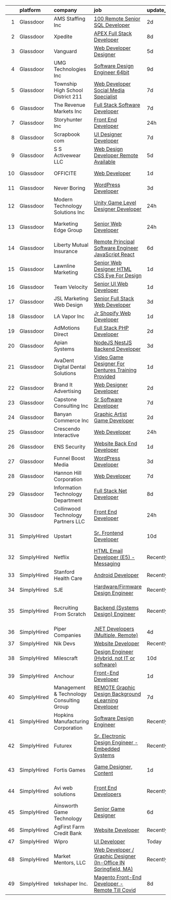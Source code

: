 

|    | platform    | company                                  | job                                                                                                                                                                                                                                                                                                                                                                                                                                                                                                                                                                                                                                                                                                                                                                                                                                                                                                                                                                                                                                                                                                                                                                                                                                                                                                                                                                                                                                                                      | update_time   | location                        |
|---:|:------------|:-----------------------------------------|:-------------------------------------------------------------------------------------------------------------------------------------------------------------------------------------------------------------------------------------------------------------------------------------------------------------------------------------------------------------------------------------------------------------------------------------------------------------------------------------------------------------------------------------------------------------------------------------------------------------------------------------------------------------------------------------------------------------------------------------------------------------------------------------------------------------------------------------------------------------------------------------------------------------------------------------------------------------------------------------------------------------------------------------------------------------------------------------------------------------------------------------------------------------------------------------------------------------------------------------------------------------------------------------------------------------------------------------------------------------------------------------------------------------------------------------------------------------------------|:--------------|:--------------------------------|
|  1 | Glassdoor   | AMS Staffing  Inc                        | [100  Remote   Senior SQL Developer](https://www.glassdoor.com/partner/jobListing.htm?pos=125&ao=1110586&s=58&guid=000001834525d266bb0ee9214d09aff7&src=GD_JOB_AD&t=SR&vt=w&cs=1_2d2cd180&cb=1663312450556&jobListingId=1008137082589&cpc=21001CD36CB5FE0E&jrtk=3-0-1gd2ibkksjflu801-1gd2ibklgk6db800-589e6d2172428d55--6NYlbfkN0CibbzESV24dYdgmS2yQ28TMZ4-wJlf8IQSXu0ladVZRyvJzr42EFWBtvAm0etpptZlD8EkFDFYtLANNWdYou6H3zfCwu4_WRoe3P5EgX9MKgmGe1-XVZv4oZMDHtj6fUVctpuiXYCr5FeW3TsZOcVSMyiw_B4eiv8sZ3vAmBeZE_fcRie9m3-JHInJ4NakcVMsuzQaQ9sPRu-dGgAE7TupZFWGbVnX9VpzHsnsjyLFdGa8w-4DJKOuBnu04qmEivD_DfnKALL0cqOgJn4AlX0SSRIHu9wHmPKgyT3ZUmIuM9jx_ZMz44gPVUZ5xe8LO6C_TJk5N_uxzDD751M0EkMza3YwX8NaDK0hokaDqi_BNqL3OzerbgSJkvy0PwOE4PmiupGbMBAf3lwvJ2rGapFBazdcsfSaE5s32PVVlafrYMxnlmmndXtpvYa5omHvvMyKMulhusz-LhTygqUS_HMf0efLuqyZGO5eMc0BBYHQ7cVGMNcXvw6Awyj1hXB6Qoyip87t1oTFrJn1yBdXEBo-)                                                                                                                                                                                                                                                                                                                                                                                                                                                                                                                                                                                 | 2d            | New York, NY                    |
|  2 | Glassdoor   | Xpedite                                  | [APEX Full Stack Developer](https://www.glassdoor.com/partner/jobListing.htm?pos=104&ao=1110586&s=58&guid=000001834525d266bb0ee9214d09aff7&src=GD_JOB_AD&t=SR&vt=w&ea=1&cs=1_05b3cac3&cb=1663312450553&jobListingId=1008123515711&cpc=63C68CF611DF075E&jrtk=3-0-1gd2ibkksjflu801-1gd2ibklgk6db800-77f05e146b5e5127--6NYlbfkN0Bo_CM2a8GgFIiw_-9fb5ug3xmG_MFCzpxBl7ntROtVZbMxiiAjE6OeWDUKTeczL66bL-4rIrvD08BHHGZ8TSUYPr07XNHCYpbMREsAcVUzcaBCRP5ZEy4ftjIGBLRpKtI-squMly7s6jnJSNqKBSTKzenhn9SZdAv7QrDrU6FquzvEVa3VnvD0gnJA184V84C083Ps0i1i1U1wbrYg_3Hi5ouXi2ty9iBQcP1qnSmvTW93HmRUrqZdT-3QIrlyeZEiqf6h4kWZnW0UvzzRcmiBwXO8HGg84zLn0fGmw2QK-jun_RaVIMlXAwFKfQPF3N3ZcJuhnUlYv-gaczWoO2-bgnkBwM2RSPBoXrMkau3TJTo7kngdKTQjMuFkIStMerUAVPC0ST_o59Cn0G4KjoB6D9e9neny79602vJelg5o9NkhSqZUUgd3lVvuhX_cGMDekCBoxetgpP7ZS2oWW8CqNcQvvksnpEY_73NasF3VkNY31J6lZEuctUv54o_g4y7YzXeoVvKITg%3D%3D)                                                                                                                                                                                                                                                                                                                                                                                                                                                                                                                                                                                         | 8d            | Remote                          |
|  3 | Glassdoor   | Vanguard                                 | [Web Developer Designer](https://www.glassdoor.com/partner/jobListing.htm?pos=112&ao=1110586&s=58&guid=000001834525d266bb0ee9214d09aff7&src=GD_JOB_AD&t=SR&vt=w&cs=1_151d2a6b&cb=1663312450554&jobListingId=1008130738329&cpc=03F67E1B243A1AE3&jrtk=3-0-1gd2ibkksjflu801-1gd2ibklgk6db800-8f7885d589a4cda5--6NYlbfkN0BWQs_M7ZA8XLbIFWVw-PYcVVEPryqVLyWhKaEKPskHy2YkbHyHJDwB5vIJ0eSmX6bVJVfbGcsdJGyr5o5S5OnXYXJWXZNmtBOxYNrDGEVO1O9EpaQDa3kCWxUxd1e8enNO3rCqJXVcGHaTnsCGx5vc-lflJ8tUwqdkctmWWsMYtd56T3SzBRFmOZ-TPLu40-tahuZnMfvzXRCgpUFyPeAyGDVe9ZywOloqD3wI250WOmSTPWcCk5qAY6fdpVOuIaZMVyFbTlWLrCONF3jaP5Q9oGNMOH73-A3kpeuKRy2pOK95FpP1Bd1wVspwdcxvl5VxhyW2B8xKgqM7UVpR4LBo6mjBsRRhp5_HcAos_2E9gnGS9bEgkgdItiMIb04SbdMyQvrQaO1tS9dxjcyfj5tDI-Y3StryrLYkA04Jg61bOP04Dvex9bA2L9yIXErkmCZFPXHQEwiOltzG5AiGDdlJDpJaMfLfNnqVhrvl9HpgBASshS0EEmRV5rtrEdMWFNZpyfOah95CdLUjAYyj_MMrNDIk70sZfX3DYV9zQUD_rmWkpUerbdIbjTmv7DGpozPnkyAKcrKsuxKfucfSQzslhFN4IUTrgxIP3XI2DoC1ocGphYfeqwPqPdivJg6QoQSN_MspuRlfhMpFWcufN9fT4VAK8W1V5HwlY7x0QT6A5Axt0vX3jOcyDuZimdpPojfJhaNParxX-LC1To06YH6zZM006TsUKbXbTm4cMeBLRlNa3CHmAvxK9L9Qpi4KDv78qvs7IikIpt7HxZJnR_9DeXmkMDRB5IpmwlaHP3CJFBhWuhPij80RbJm54eNySuti_InqKV12ISHUNKcs1ccp4rsi2TAoxWDJwAHMNp8akTqSvLu9A6qPDHRBkOj22O9SUrq69QnfxAmBiglK6LNY2lePgqYHGTKu9yW7ntP5vrCEGFyMi4x3gLMEj_JyNAFVR2YgUr8_I_TNla71NkwFTJC6Sp2GShvn7l30fBw_cEMoK6mwSBWE7UdPq3ToxVOVSIgxH0FxTxW2-PWiouj723GKULq4tcKL21s_U3_VI4j_yMBgGqs8q0IiGz3neLrGjTil2Vl-uQ%3D%3D) | 5d            | Malvern, PA                     |
|  4 | Glassdoor   | UMG Technologies  Inc                    | [Software Design Engineer 64bit](https://www.glassdoor.com/partner/jobListing.htm?pos=102&ao=1110586&s=58&guid=000001834525d266bb0ee9214d09aff7&src=GD_JOB_AD&t=SR&vt=w&ea=1&cs=1_a5c12ac9&cb=1663312450553&jobListingId=1008120966652&cpc=297CB4EAB7D64A33&jrtk=3-0-1gd2ibkksjflu801-1gd2ibklgk6db800-a8ed8dc342bcd852--6NYlbfkN0BKgzQyzTF1Q9mOsR1amaS-juVGLjHt5Cdom-gEF9y-xf5pWHmxrPs5fxS73xL1UjhtPkMVaCSboJaUS4Xs7oGzI_MkOW-cLWVRJXHFqvIud654UWMZRaFcBQk7RO9twmF5UZIxEhSLpLLHAiDzXNqUljmb9JpXGT67Pa-dQNHYJG5NawkGsBxF18PNbdDodI5itmm8-iNllaFUpV5ysYmBBiv6lSYnFfKWNcN3Cs25GV-4UzXDQDr0mpaA7cZFXGjSsj772g2S4FRJef_o6Dnt22084woURiUQLPp3FsvdSn5GUZulOmiGDgI4p4K5u-x90Z-MtzjrmzkjmjymRA2aVW-K9B8V_rk6aRFMeTzkXRiGtQh64gowzhbqa0cQOQRBGI3E13oTrBM563KeyGYYIX4PAeafJsLo8pPiPeXjfFqPghAHAtha6rFt-GxCp-Lnl_X8sWJ5Nv0YmWYu-GYBTtMKhiiW-lMn2N0c3ZHyds-h6ML8AhZgXNMR8Tr7IuMJADXGsIbQa0wSrz5TqaSp)                                                                                                                                                                                                                                                                                                                                                                                                                                                                                                                                                                                | 9d            | Danvers, MA                     |
|  5 | Glassdoor   | Township High School District 211        | [Web Developer  Social Media Specialist](https://www.glassdoor.com/partner/jobListing.htm?pos=124&ao=1110586&s=58&guid=000001834525d266bb0ee9214d09aff7&src=GD_JOB_AD&t=SR&vt=w&ea=1&cs=1_17ca712f&cb=1663312450556&jobListingId=1008126791574&cpc=CBEBA1A9D941894A&jrtk=3-0-1gd2ibkksjflu801-1gd2ibklgk6db800-31c2bc176e2bcbab--6NYlbfkN0BvRTtPYviBXXga901bZda-x9dVbr3mkLrPNoe7KgsTz68QsHh34GSM90vVwyTaEndtYI0pe953W1rkkBGAbyuAKY_ZszoiwJmg3JbfF4AW655q9sZlWK9uJIjd_GGvixM2nNpmP1A7p0parvgProH3THElPIkKORt04eYR36BtKMpoYfce3ruRGP0r3pd7bFTCK-0EXmVIHSRxw7hctlywEYvhiuOZkPD99VDiEo7ICdN5GriE6K4Kwne-K-FfooRd29FJv0jHHHV87AQZT1z2p9Nu5WL7ofvzgui3l6WVcxbW3e74E9q4fJj0uFf-fA0IAuyUN9TOK-QEeQUnUcdsbSx8qwCwibio0t3mKKncIXI_o283m0YDsA5AOJoj_d4YvJ-HUwJLrto-rj9To0AgNxUY7BwllyW6yYkshon30AaG8xy3FoScv0wlMdJKEcaZTVI9_IzrpJ1IIImuSJMJciE-_eEs0b_tiVVeN8KqhYmzF4sJHMr6oBBRTFLrQaHcrDTFg_I9jg%3D%3D)                                                                                                                                                                                                                                                                                                                                                                                                                                                                                                                                                                            | 7d            | Palatine, IL                    |
|  6 | Glassdoor   | The Revenue Markets  Inc                 | [Full Stack Software Developer](https://www.glassdoor.com/partner/jobListing.htm?pos=121&ao=1110586&s=58&guid=000001834525d266bb0ee9214d09aff7&src=GD_JOB_AD&t=SR&vt=w&ea=1&cs=1_1b2ceb73&cb=1663312450556&jobListingId=1008126003869&cpc=BA15C3E50D27FFE8&jrtk=3-0-1gd2ibkksjflu801-1gd2ibklgk6db800-10fa14a25c31037e--6NYlbfkN0CO3DEfAY9A68AIVwcxeRGvQUfeLcLgbZIyCfLEHxv2SUABPt3EZ5sYOr3cW5P8J2s8ZgEg_DmIeIHemo1LAFYxlJd4uwW9T5Yk-DDOXIB_elNTHeO_W_yVv0ErFeBBpq9iwOA91RawMgUinkbJnwyKyyrQiP7ZKi_dLKMjdHKpoaYz6xzGI9lR-7DxMrfeN-DPyTgVmdvNkaUinAh11PdPE5g_i-J8clPmAj_Lvw-ZzKvAULJhb4-3bVIHRjomQ4igCOmzxw3Kv_EWsvwiFxgRYnDfkOES79YXO9k4MY5zEX2kt5XIyX3OsFgRTbo6rFZ_Tju5cjnMOfQtj8esz_DZs85Jzzip67pfCHeFW2yBQLXKC91kzU7HPczQCukBIKKQslHVLQQ1A1rCQVUThWW88nAUqb9KUBQqw2VDzJiE9Au9UXjiog2gnTtc8lMbcgddBb4-HHdpwJbDqg8IF819O5vegmxFWKAEcVzYt2G5L6I2aLrcNA9K6nAYWqXrqO6HeUeVjwBqZQ%3D%3D)                                                                                                                                                                                                                                                                                                                                                                                                                                                                                                                                                                                     | 7d            | Accord, NY                      |
|  7 | Glassdoor   | Storyhunter  Inc                         | [Front End Developer](https://www.glassdoor.com/partner/jobListing.htm?pos=123&ao=1110586&s=58&guid=000001834525d266bb0ee9214d09aff7&src=GD_JOB_AD&t=SR&vt=w&ea=1&cs=1_8f27588d&cb=1663312450556&jobListingId=1008142253326&cpc=42BEC95245890617&jrtk=3-0-1gd2ibkksjflu801-1gd2ibklgk6db800-6b403ce7163a4a9f--6NYlbfkN0AgcujJ3qETlspHRKc8IIVMzbeN8Bz4-iApzrv1hrIVKKSn2xKtzzS6W9_8OiycdU4qiLMwjxOweyuAQzWzHdBZP4y2myfHdXU-sYGHm64E3boYYye272WZMHTwM3_m4BSDmoJTr47EH0btQdDMTVwB4CjNBJmP8QL0kb7gXhkeebwnthg9yVy6WWscR0yghBnjaieUFzY7yFzLVUAM94Lz6DSstjVRd4o2wPyZBeAwkfBSP69GuLKFJTIQu7cyyfxKdVn7y5yP-TD470vZleOV7WVq-1Na-AhuMkj51vuuetD706iVzQSMyVN6QJsixyP4-lcAS08lGaSRwK03IdLUKQ9BeJQqmZGnTthb1nnE5TkvXTbrllbuSzbP1dbaP5KvWuGSus_KjY3gbh4NagczcdMJclzvOrUWcWkngvwCwa3kiKqPoqajVY0xZhCDGjRmtxWHMLtNdw5jGCu74M5QwIJRhyOXWqFXgBHXol6t5Wz6NyorYRCRrovWcd5CJ_Q%3D)                                                                                                                                                                                                                                                                                                                                                                                                                                                                                                                                                                                                             | 24h           | Austin, TX                      |
|  8 | Glassdoor   | Scrapbook com                            | [UI Designer Developer](https://www.glassdoor.com/partner/jobListing.htm?pos=105&ao=1110586&s=58&guid=000001834525d266bb0ee9214d09aff7&src=GD_JOB_AD&t=SR&vt=w&ea=1&cs=1_f460a8b8&cb=1663312450553&jobListingId=1008127117355&cpc=8B69257BFB62E45C&jrtk=3-0-1gd2ibkksjflu801-1gd2ibklgk6db800-c37b86e09c42734d--6NYlbfkN0C1yppl-0ekVUoPe3ZKhKQjCocelex8BczS8oiB1y4H6DeepbMPS1CfVuhEiwkxvND-AJpum8prl33x0-Ufp36UFK9TMs8BSyOON6j7qxpSyOEcFAp-ZjUxDr0DBTzdDtEb4t-Z3NZOPqvaCV_HD8w8vrj6u6sytNpt0rLlo2jjKHUF5CVexhoC-qlce9sxYZeXHJt0MCQUcPK8-_zjbR_z--S37hFb2VPQYtXu4ts-aKn0ptjBLGUZwDp7IMcVR9GPqGs4-8LMYSZ2GKs6CNxhwGNO9UfuSJUP_N8OH6766ICQvAxYbLhMJyOy7k8SNHdenlJgOcy1PtnA2UbqvRpc7URPQjPJuQ7P7JjcT8zmg6F9keqDVRp_AdcedFgzXKyNQvCS08b075EAE9O-q9a_XnT-HD-xyHEhsT-GTDP5JYoZ9DpUGgm5vR0ipoHTt3ixc01ZN9OuwrAjeH61E3tfQasOLaHOXiqwLfkX4GnCOFP8gRvsJGVI0-k6Cyttr6iouLWrdbkx5Q%3D%3D)                                                                                                                                                                                                                                                                                                                                                                                                                                                                                                                                                                                             | 7d            | Gilbert, AZ                     |
|  9 | Glassdoor   | S S Activewear LLC                       | [Web Design Developer  Remote Available ](https://www.glassdoor.com/partner/jobListing.htm?pos=111&ao=1110586&s=58&guid=000001834525d266bb0ee9214d09aff7&src=GD_JOB_AD&t=SR&vt=w&ea=1&cs=1_d5bfcc44&cb=1663312450554&jobListingId=1008131212019&cpc=32EE424DE2B657EB&jrtk=3-0-1gd2ibkksjflu801-1gd2ibklgk6db800-e77e0e5672b8281f--6NYlbfkN0Ajr136nt6A_LHOZ7dazkZBMRVGXfFx1UH3hXSlGZi78qV2vh4IIPaG56QxCFgA56BicBY0oInP0QPYJd4kFVbc7huEHz1FXVqLxP8gElzXxfnWXkWC5Tk3amEWpKQOdd2DP_B235foqRfXk2sCy5zcr5ta9uztYyWr8zoLSfktUae741wAEOImCxf8e0o5q_ycQgCe-ixKA06BIbumOe5BLPPJtlkagwve9y4va0OfsQAKsxCenDo-e0egBF_YeVmTaHsb1PpDIV0jA-DdFYYvfhxxKqfdzTNXdItXuF2N58LiohfeXHcFsbQSYFd7b41tvgepEhKELZ8_J2L_Hm-r2xZvxUC-R5nU-LG5Axf-9ujJW4_5XSZkIX6XYX1iXoaNWCJeR8gi-ygRPyw1uAMLWBKZ-UUzpCzc4-9gMbJpsdIo99On6z46q47JhHj9vf2SGFlFcEbRaBiBDWaKFTtRqUE6rohPE1DZ3F8DpS4s68U8g7K8BDiVXS23eWwDwWvLVJLho3cAbvyOWWSemJV8rwTf4rWv9x7Cg7rRC6EdP9naJme_1CfZ7UNhYc1ZhyL3DuSzEoNPmk666Up333AbeS84UDCbWmTR7hZN5l5rvpFUyBlqyfhThqijLJu8P9e8fkMnP2X_mlxJACvznQm3jsiubs3yZJ9TbMe26M6Ie98ULFfm1Y1lkImjtym_vCIYh94aX1KzBTD0juOqEPbdFCp6bEdcZM-Ag73hogPzYkhtwWNJXy7XVYZ7_AhyU9I%3D)                                                                                                                                                                                                                                                                                                                         | 5d            | Bolingbrook, IL                 |
| 10 | Glassdoor   | OFFICITE                                 | [Web Developer](https://www.glassdoor.com/partner/jobListing.htm?pos=120&ao=1110586&s=58&guid=000001834525d266bb0ee9214d09aff7&src=GD_JOB_AD&t=SR&vt=w&ea=1&cs=1_c2924be9&cb=1663312450556&jobListingId=1008139240293&cpc=C891152315FA1AD8&jrtk=3-0-1gd2ibkksjflu801-1gd2ibklgk6db800-69d9f5f9eccea426--6NYlbfkN0DD--m-nhLdSpeh0G4LILwvW4_Vuru_X_sTlj8dcUrLs10ghpsrGXnGhiZsu_4VDYxCvNqngf8JQTWjKU46a5h3SMsKurX1eSBXtK_Rc6YBq-aV04KKppiiy8unfhvbmdbnoefBZtUnrqrPYB-F9eAZ2OHTr4brauhED9eIRq1UJYAbZ7l7y3XttLvxIixt-d_Q6Zom1FmFd_StxJZlCR8BjMT7bg0W0NMkV5MQEQbnTrC5whF4yfYbKUu_j1OsovEPKXNXJ61v0F3OADwi7HVieILS-YHszGr6ZEWkoCC_0HfNYm508R_YoyzwA5zDZNYdBd4wkuo_C_8vR-iqe6nmR8Hucniyx9zyXvNqv5EemUIjO9Gu9WP-1bMXHttxH3pDq0xtz3wvy2gUxf7dQFfzYGywHkAL4itiuyVoIncf6rIhd5ulFHAFpo--SH5wva8tWDZ8DHbunGJOcY9_m5SoFzYeJ9NDco21toikl8tffVBXwsF3MwWf8qN5-Nl3Q7I%3D)                                                                                                                                                                                                                                                                                                                                                                                                                                                                                                                                                                                                                   | 1d            | Downers Grove, IL               |
| 11 | Glassdoor   | Never Boring                             | [WordPress Developer](https://www.glassdoor.com/partner/jobListing.htm?pos=116&ao=1110586&s=58&guid=000001834525d266bb0ee9214d09aff7&src=GD_JOB_AD&t=SR&vt=w&ea=1&cs=1_57a2a9c3&cb=1663312450555&jobListingId=1008134069157&cpc=DF7064BA3070673B&jrtk=3-0-1gd2ibkksjflu801-1gd2ibklgk6db800-66c7c1ae36a5e827--6NYlbfkN0Bi-g4OEguhQEx4pjzkmulzkFDPdVMQm6g82nLRMcVRUEL01Dp3X9kPv-_8zmA8UQO28Ftx435W8ThyNSLTfGeWqNuLIkQ1OtzAHofF-3qLSdMJNa02XH1PsJ0nGCyJWeBq9JBz-GHPzcY8sqlrkxcuFblcDpQ1lUvBj4kMdetek5hfGDot2HLCG-UZbBSm-l1vwNCyuXrSi7Up8o9qai7aQyWZlRNUx2xMlpib1L8otbxFSZdFUqLni47yZxSzcrjjzlVJQSF0CWRhBuOw0FvAts8fwX3y9OUK3SSWhmyAX8aVMs2n1djvYjAwV3nylZowVNrxIEEj_aHrcOp5u4CHivQZC2xUkAq6kkVPkKZ8cM7bevO1byh-mUPQsmFBjIkoImORrSyM6LgXjJRsXeDs1vhQ-oVidied7RpRduM32739EgmJe-QWtVot4lWq7CWiyb_YaZ4EXTuas5wPhbc5As6-31TGsl56pW5GxdpbGAmfXV9vkW26PTiZdyKAoK8%3D)                                                                                                                                                                                                                                                                                                                                                                                                                                                                                                                                                                                                             | 3d            | Modesto, CA                     |
| 12 | Glassdoor   | Modern Technology Solutions  Inc         | [Unity Game Level Designer  Developer](https://www.glassdoor.com/partner/jobListing.htm?pos=106&ao=1110586&s=58&guid=000001834525d266bb0ee9214d09aff7&src=GD_JOB_AD&t=SR&vt=w&cs=1_b5979cb8&cb=1663312450553&jobListingId=1008141846123&cpc=DE56C24FF6DEC286&jrtk=3-0-1gd2ibkksjflu801-1gd2ibklgk6db800-1cb6a4fa3e35f39a--6NYlbfkN0C26OT7h5zXl7z1yVTYwN1d43osiYS9hmGqw_eY7i5KFzRWaSyxghJjTLzNEsEWeJga43djlPV8Bby5kbuK_WvKfEfR92SFuY7omSkYFvtlCBcojZX3iJfw9zjQqXQSuNdWr51vKL-7yk9JaEM1YIvVMlfFYYnwx1v31CKVx9VvnLaiOBOtRN8GnvguiaRWY7zeq88zNdbf2LG6YWkTqwDlOoVrKDqRZHF5zBKSeVOF28aCNp5pfE6H99h0moAKc78VKkwvrEwmftxGxmYPCKfCY5NIj9pvMCFY2FjoVCtQs2ikNuZH2Vl1XC_QJ5mL2ViDRF_cQxgfqVGsKWG45reXiFsk7ZKNv_veOT5i1I6srh1s_fxi1xdvjPaOhsgTSYl3DnPQFT7ivBqeOMdRq-JIZCjX90gwuPmS6RtsaUd9Qovp8UtXDK_c)                                                                                                                                                                                                                                                                                                                                                                                                                                                                                                                                                                                                                                                                               | 24h           | Alexandria, VA                  |
| 13 | Glassdoor   | Marketing Edge Group                     | [Senior Web Developer](https://www.glassdoor.com/partner/jobListing.htm?pos=109&ao=1110586&s=58&guid=000001834525d266bb0ee9214d09aff7&src=GD_JOB_AD&t=SR&vt=w&ea=1&cs=1_d32e2067&cb=1663312450554&jobListingId=1008142980456&cpc=BFE8C4BF51BDD557&jrtk=3-0-1gd2ibkksjflu801-1gd2ibklgk6db800-26f86bf64aba7470--6NYlbfkN0DLxniXb9xd09bch3T7EymxCrgj1jiT2kSu__xrmi42oF4aisnIAhd1V-Bn3Gyylpxawhi24tm8wmsJ3T-Mr6_GHjK9ONuIbguBN_LG0ZyAcXqr9SBTZtVCgnhhEipTRUrbzuTqwvd0uIzy3g8QGG0uljs-qcf1gtvVJe07XebN5fTF50n-nPzO-gjM0ezIMUy_Gcg_jqUa3MvIIu0mTwbb6cRiifLGxhJCFDEyJER5Yiex4lZbitNd8us79CXuLUcvd9W8XOQ0nPHfJhvlT2TbNNTNFJqPBD1DeuX48uIDgO5_phj0CFLjYJt4gkDhMaO28ydVQEzJaOYg9p_jCObRcbOHBRF55LmXcJpMTpj9APqP0jWYX7eay1WaG0wTom5jPkc4fLs7aBzndbBFolk6wFp7efuLzDnWmuzJssEfziLqm7a1zRzqD2tmCnpolqW88A0kzH5qTKKLjizwVLFhoSTDcP-6w73l6TAGlcZwQwHRZpI2UUx2cA90BUG__2ba1NbHUkoT9w%3D%3D)                                                                                                                                                                                                                                                                                                                                                                                                                                                                                                                                                                                              | 24h           | North Brunswick, NJ             |
| 14 | Glassdoor   | Liberty Mutual Insurance                 | [Remote Principal Software Engineer  JavaScript React](https://www.glassdoor.com/partner/jobListing.htm?pos=127&ao=1110586&s=58&guid=000001834525d266bb0ee9214d09aff7&src=GD_JOB_AD&t=SR&vt=w&cs=1_3a8e83db&cb=1663312450556&jobListingId=1008129949434&cpc=853DEF62E69EE75B&jrtk=3-0-1gd2ibkksjflu801-1gd2ibklgk6db800-039b1290ad11a24c--6NYlbfkN0D19kSVUiNzG2UWy1lRGehFMusHrHGUl8ru40ax50wmt7DArby_x8vsKPea1Au2d2T1zZFDcLe-8T4dn4r0T2UYr-mWtxO5YsMOmVmH1Oo-KjKr3yyyhISNBuH36IKBKea4LHf2DPT_Kb6VR1yLnI9RxqoDUj_dX4HBsgA__5l8j_whkc3EKmwaQtsTwXAgD788qpZQvVZOP02N1EWoRX0Uhuo4sAG91UG9--c1_D_wxs-0W6NSqbmPBZNd4QOMe3hjISVNbx2cE_wMDtL6KZxD8tMVVEQHTaVT6F0a9ChQOE5nt6UvjtKY7l2jzTOJeAov4aAxLcViYDgYwHyi22p7Uu9S2YLzqYXxtKwM3HOBEmf8qUrpxKpibGioZF1FNTCpjPs9fscRON7sQz_9mpeQCVFnmnauq2o2j9g_aRPosO3iVHkrmIfAxtCUCuX5Y2Poq3Pb7hR5gqbWXsJCTFqVjJ1nBHxW6H7cBR8D4nR447Niv1MgRu9HXKYndjEcPzoALDkpaVK6LRgylBXXTmxv4O-W95MhVf__Gj9BXhgw6KDt88BTMx2K8CBAgVRXDoepNTtI2DQS7o3gh7i-tXs_dSSC8spNZT2WcFgKd7k1Lc1KRrg4vCHDK7AMuKIsdyWyAlsw74ohlqM1EBXlrbneqt7TCil0oQDVURR0QP67Z4f0ytlwNWxg)                                                                                                                                                                                                                                                                                                                                                                                               | 6d            | Plano, TX                       |
| 15 | Glassdoor   | Lawnline Marketing                       | [Senior Web Designer   HTML  CSS    Eye For Design](https://www.glassdoor.com/partner/jobListing.htm?pos=115&ao=1110586&s=58&guid=000001834525d266bb0ee9214d09aff7&src=GD_JOB_AD&t=SR&vt=w&ea=1&cs=1_84be3f31&cb=1663312450555&jobListingId=1008139332643&cpc=7E331B339EFC28D0&jrtk=3-0-1gd2ibkksjflu801-1gd2ibklgk6db800-756d3fff91c15e87--6NYlbfkN0CSgGTbSPgM0xpgWRkp5SRTexU57Zk_6_bZ18eqb9d2QD8eCeh4DToPCFdsFw9Mq38PhjeHZEuVdUJ7KICRHuS5bSRhDzuIPdpl-zlGPJATjopMBUFYSRvn0Hyn71LYs0yL4I6csTiL2jHBbVJMVoFVp3N1-Lh_JaDap3csi9kRgup28Mt5EI0WdNIovdEv1XN0fQfK2IW_stV-rGWTsl2Ezvpf2SabVywU1x-esUorubcTNEkfMi1Wn_dpcjjFIau2yczcFNK2PRJWp9eIiYJ6KBrcHFhm5ka6ltUmnRRfEqitRAvMlIVZPtCx2HKpoRXmNx06hYEASmDQpYgtoVyb9VLcheJ00DCAd7uDZ8jt1NVVw12Gnt4kCCt1VtGAV37qk_yZE50GpWC5PYeuwED1FBYLAlvBrzYx8EqoPUgyJIhzafj7vtHv6gGw7Vf4DSRMnxcR0mV9OaipMn4AASci8VzTVisUQPtaD6H9b4s7kySk_CcssQKL6yPN8TrBS_BCDjtEpNpTVw%3D%3D)                                                                                                                                                                                                                                                                                                                                                                                                                                                                                                                                                                 | 1d            | Tampa, FL                       |
| 16 | Glassdoor   | Team Velocity                            | [Senior UI Web Developer](https://www.glassdoor.com/partner/jobListing.htm?pos=114&ao=1110586&s=58&guid=000001834525d266bb0ee9214d09aff7&src=GD_JOB_AD&t=SR&vt=w&ea=1&cs=1_f870c29a&cb=1663312450555&jobListingId=1008139737106&cpc=2F9DD8B511C89582&jrtk=3-0-1gd2ibkksjflu801-1gd2ibklgk6db800-a6a900c947c52d3c--6NYlbfkN0BmIoKocX2EPZz2-LnVx7uj6CrWseJC8UJJqrhDAcGvGbHIfW2NzX-jIZ0y8ufI-FbHVDakPxMfsXPNcnSp0AHIajoCZHbxt_CsH4mo9OCbfbe4c_msTAouXwL4dntkNMyUN_1K5NpnCFnpLJA4H3rBxHNmYNDQgyOsCKV_4buafCenoF19WReX3xe0sTn4ao1Szd6I_3jboThg68A5qgaxDVSknqLkpl1DUqMGrUH2G4i7fF4aNDjkLpdcqsJzok_sVkDDj6Zwzlo6mNjHFV-NXIzUIJtbIWUGdug7okg9KVBWriyfILVp3Tw7Ij9wZUaa6RY1IzrmRsH8CSfa2aYZj96TuNd5S5PvU8-YX5YZc1_TkPgoX-j2DSyIDU3SrvCH5ikgwDlNjYArkOtBeDGsdxSta-42Aq5DehvPnGegLQXl97S6qdhoy1361bmXfDizvHcNbep4PiTL4YGWZ3C5Tz4jPgvg75ujZynRkbc8QzReBXZdFmOlRBroWKkX6m0%3D)                                                                                                                                                                                                                                                                                                                                                                                                                                                                                                                                                                                                         | 1d            | Remote                          |
| 17 | Glassdoor   | JSL Marketing   Web Design               | [Senior Full Stack Web Developer](https://www.glassdoor.com/partner/jobListing.htm?pos=126&ao=1110586&s=58&guid=000001834525d266bb0ee9214d09aff7&src=GD_JOB_AD&t=SR&vt=w&ea=1&cs=1_1dd0cb1a&cb=1663312450557&jobListingId=1008134237353&cpc=F583A5AE0DDDFE3A&jrtk=3-0-1gd2ibkksjflu801-1gd2ibklgk6db800-95e4bb47586a1399--6NYlbfkN0BlgEJqKwI5l4aRBGXhwprTFd9AXksXdNlmC9_5OPFgTXamcWBr4-lNrxyfoHxAJClhEX4zuwWIli7IUgTKB2fktkt7LhtcmJ1NGhSmLJwgv3568HcCts1K3Q27CUvSFOFQD4Ho1saamcaXZRqzbo1wrX46WCXjGdWg_-a6UyFSqUsQDmgZ5aNjTfGL3soegKTsLk9t1EOo1-COq7yRXD5nwmeTtN76OuKphjIh4mcW5hH4rPV-30fdppupS1KRCDbam8QD_7qzhE6-0eIKFaLhNcSRGsbefunzNlxExuPT1R31FkkHQQ1MWD7-4_hfWkcXx-Ea_ppu7WCZUPPanGdRD4DwiRy82rn3GXclGz8ihBsDAq9i1GHO44fzr60Fbp5Jk9MByqxEoiPw4EDKEo9KD8DrhZiR7DhEOGEKtuesoUlF7vipGsQQ43GM55R8icQDP-1R_IEEAubRfsmI68wNPER_eBWb4bmu3lGj3VL2oK1JAzIEYLGJrCp-BmCwwHq5xTyc6hJONg%3D%3D)                                                                                                                                                                                                                                                                                                                                                                                                                                                                                                                                                                                   | 3d            | Remote                          |
| 18 | Glassdoor   | LA Vapor  Inc                            | [Jr  Shopify Web Developer](https://www.glassdoor.com/partner/jobListing.htm?pos=130&ao=1110586&s=58&guid=000001834525d266bb0ee9214d09aff7&src=GD_JOB_AD&t=SR&vt=w&ea=1&cs=1_53e572b1&cb=1663312450557&jobListingId=1008140181483&cpc=F4EED0218A761C36&jrtk=3-0-1gd2ibkksjflu801-1gd2ibklgk6db800-de90514a4bbd6e3b--6NYlbfkN0CJdF-dcTyI6K_jQ3hNxcEWsQ5FdiXrEanOgkWkyiPfXhf_OXvFejte4LCunOxrNaYbLHOuyZld0YnnchhutS_aFl5fs43CHJFtsyOfVR1mUJcEfMkXBQrz03Nf0m0jO90iAKUL02k1KmJOXdZ-2dk-FxLeAJxcZXTdAfEg941bRFUDtXvi9tNZ1rH2i3LTge1RTJTH86ZkV3U4C-atGOnenY70m5a3btV4hlIrQfDkIFsj_HHu2Sh3E7Xl5fNvEW1xbIU2Ta_LAM9RRDPkHOwjCLBVtNqDC2r0ytVL3tzK69_P_crYTpIgb1tJUNaWn7J19H0uDAobyMQgexE9DdogZXsyGfPaSd5ThXR3YLqksAzgcbd1GYZuKTmJYEzUlR8SKvlEO9thHlBPdwQsvNnU4AOjCQ6OlBlTmqvLLx5ncN0dh11oXwa-uPqXYpXY4xIKT8q9d2ykRwt1ZhsE1dzIeVhckJnpMXiao3-P9H6DJ07KnJUx_O6boKsXiuo7oKtsPeTs_F1ebA%3D%3D)                                                                                                                                                                                                                                                                                                                                                                                                                                                                                                                                                                                         | 1d            | Industry, CA                    |
| 19 | Glassdoor   | AdMotions Direct                         | [Full Stack PHP Developer](https://www.glassdoor.com/partner/jobListing.htm?pos=128&ao=1110586&s=58&guid=000001834525d266bb0ee9214d09aff7&src=GD_JOB_AD&t=SR&vt=w&ea=1&cs=1_4b59fd92&cb=1663312450557&jobListingId=1008136883142&cpc=C4A69CCDBB3B9599&jrtk=3-0-1gd2ibkksjflu801-1gd2ibklgk6db800-e3ba54013a7866af--6NYlbfkN0BK9GXDcakwdiqmeo8o-2GvkYnmPkq7xevAHdeF_847qgq8H7zIJ73WODE3DyE5T5Z1BGNif_j4j-MQRjxFH_uvO44ftodG5LAhWDkxFasaiSiXEw199iaAGBlsK30bpDWDimtbV-FkdnIeqT9oiO3uTYy6yDHrmAGrPtyjWB7xLtoAJB6AWum4FZXdo9KfQjsjXKFHwhXHy9-ONFFxOBqTkIZZdiyD4D-NjpjHaaHeY1Uff8J1EFtPvcqV2cLpZd7Y9PIEgb-bjSF30MySSgFzXA-kdlpzGOC4lfa5gFSKzsx2X9DTOjGglPYyj-evujIcxvY06l86cWb6bR3CmdjAmu_VPPM_CipsbB1M32moa-wQ1t6oNo9XlwhGjYviW4Zu4A163c_U7XKi_psxct4C-fXqux-BiTWH6OpWooFazreyOFR3u6qbp9QEaKvqv66m-yVqi6-bd44mEQOLNyXe8rDHP2_ZIrvACF7nzrhRyw%3D%3D)                                                                                                                                                                                                                                                                                                                                                                                                                                                                                                                                                                                                                          | 2d            | Oklahoma City, OK               |
| 20 | Glassdoor   | Apian Systems                            | [NodeJS   NestJS Backend Developer](https://www.glassdoor.com/partner/jobListing.htm?pos=117&ao=1110586&s=58&guid=000001834525d266bb0ee9214d09aff7&src=GD_JOB_AD&t=SR&vt=w&ea=1&cs=1_c2d0e09f&cb=1663312450555&jobListingId=1008134392025&cpc=0FE1F5EA2BC84A01&jrtk=3-0-1gd2ibkksjflu801-1gd2ibklgk6db800-a8f9165092995d7a--6NYlbfkN0BTT1lo8Jwdy_hu5PBsWOg-OgEs4ry3bvHurgSPaoaOHA92D-wk94bEGj467OU_ghYO58mee0k6RdJz37bPwGkRr8a-0ETeB31Rh_axuBcouXjSi4GfzQUTH5s4nSOJpznbeQiruNCVtxiQ7L6N5Hb7J-oBqxDtKGmQGBcQxpTYMnWRi0HyrOOeg018xZB8xF8U56CPMGx6ETrdoIwdaIn0ECgr3T-TjOTv2P77TGl5c9EfGCwN1uXJgdrnntwfRixWxr0qpAt1v6Rknwsxkhyjx-Bhna7qJX5xm4JbedsqmhAxP2db6ld9j8cb9JDt0smz9l0OQlmzWV2winjX52RB8vqh7JPSSK6FQCHrM55wUohScOoF6VcAvpNbSeAErdrI4uEL1Eh_6iYeKukJAiiYq3spMIBEBS3tx7A4_IZV5uS55os_59yCtvLqk_18FWfI_5Z8DoMso1Df-ea1tkAiYZ1Cayqd0U8zBFv30dMq86DPslMZuVEHMzk0AWXW0MUa8Vic0v-dfA%3D%3D)                                                                                                                                                                                                                                                                                                                                                                                                                                                                                                                                                                                 | 3d            | Dallas, TX                      |
| 21 | Glassdoor   | AvaDent  Digital Dental Solutions        | [Video Game Designer   For Dentures   Training Provided](https://www.glassdoor.com/partner/jobListing.htm?pos=129&ao=1110586&s=58&guid=000001834525d266bb0ee9214d09aff7&src=GD_JOB_AD&t=SR&vt=w&ea=1&cs=1_0469eac0&cb=1663312450557&jobListingId=1008140039936&cpc=1FDE87803EF93CD3&jrtk=3-0-1gd2ibkksjflu801-1gd2ibklgk6db800-35206d58e916118a--6NYlbfkN0D0ZqxdZg2TwcIemQ4yr89eGinLCR7bn2QHXosobzuZIE3pljiWz1ls0zmrRnxAEGdSxvUmmC4DnHA1F6DEpMsKQnC2Zx61z6xuF3qYrH5yEoz1nYuCtECAg_EyZeToxFX4DmYmOUOgoS-U0zXSlz1Kotx3uQo_38GnKxdWN5CIJmh8XjMJXxgsuWlhC0sg2yQj12yRz9x_CT5mr_gdqz7NOaTuS0ohYbKtoONO-CGgE1VsD9wxvioQN4GPIK0vnScXq4FktpnYZGkmmwxWsnw2KjwmTZFmlB0D5SNxzc0sRZV0wNcA3xfvy30BA7GkKhiW8f3ACnBrKgXatFAGPZDWwERSu2CbdeFT4MbR3CmKFYdutDcAHMzlIhW9mSw14YOSbXunJbEbMqbz8Vcog5lkvZkQnKVgQI7rxT2zvChizhuwS346Enu0Y5QZj4TwxRsYN1Po69vdRCV0h3JQjkwtfEdVgOczYUPIhzGAJVu912Rv_GYV2Rxb9cPE-MB7qmc%3D)                                                                                                                                                                                                                                                                                                                                                                                                                                                                                                                                                                          | 1d            | Scottsdale, AZ                  |
| 22 | Glassdoor   | Brand It Advertising                     | [Web Designer Developer](https://www.glassdoor.com/partner/jobListing.htm?pos=118&ao=1110586&s=58&guid=000001834525d266bb0ee9214d09aff7&src=GD_JOB_AD&t=SR&vt=w&ea=1&cs=1_0b89113c&cb=1663312450555&jobListingId=1008136755499&cpc=8AC01DCC8FF2DC38&jrtk=3-0-1gd2ibkksjflu801-1gd2ibklgk6db800-3d7a0861c7f4e1ba--6NYlbfkN0Bzd22Ycjb5AqejbB3GS3A1UGXriJ-kZkBu2e0671QUJFj05XYpQYtfqQskCcE4KEKRKNCbIfddevaNtI6CLEoqz-RPbWSFHTRjXQt70XvNBs1omddiNJn7P6EUi-tJWkAAfFTMoKabsRq-LwcCQjav81TTNKo5YkXIitQz7-_V_H4BgMNeFM_8-3exck3c4nIo3vNVt9m6G-fHdpGVQYL4VkQ-tk10eXs98KfbN9JdvlN2aWEPvFTd8yTCgMWgx-LHCCVedQepRxHBALGZ9FnELzuRbx7_Y4gfgnvcop5bM2ee-D9G80yv0Y2zFhxgnM783B6Z8EuYyUwf3jNMeTRnybqRgFQmNuoO3JXs7nYk8_lFydprd5B04AOQz3czvR6xNwgSm4C42y_J36d7qo2gBzM-MOLHCY6lHlO3O0v_rVEKDs1-FlMYwsaOtYL5NjV_c8p8qd3CUABwW96eZsrKIJsd24UCgOVsyIdxh3D4eBFzPj6Io6EZj_q1F-HT78o%3D)                                                                                                                                                                                                                                                                                                                                                                                                                                                                                                                                                                                                          | 2d            | Spokane, WA                     |
| 23 | Glassdoor   | Capstone Consulting Inc                  | [Sr  Software Developer](https://www.glassdoor.com/partner/jobListing.htm?pos=122&ao=1110586&s=58&guid=000001834525d266bb0ee9214d09aff7&src=GD_JOB_AD&t=SR&vt=w&ea=1&cs=1_bdea872a&cb=1663312450556&jobListingId=1008126324882&cpc=3164FDD6030E246B&jrtk=3-0-1gd2ibkksjflu801-1gd2ibklgk6db800-31efe31839356f3f--6NYlbfkN0B96V2X-ktcizmBETSpagECMuEmqz18d3bUfhM7kAXLfVHafP2AxGpkA9VobcrNRSt1cHmmt9FPt4q9siDH4YjkAHnPoM9aOA0CuBDm7hj39tolFSueSmhK6TzUzmh1OivjMpcZATw14-xNOXjS3I-LJTT_WOL-27S4RzQPyY6IAJKER68LlyNqYY5uirSZ_9EgliX4yyHXI1aQKW7M5Sfd49LNmT0wDsT1FPWFpewzT6o6FVGepakoouiG_7WYiqxBln19CN_wv8lgL7htA57oTGaOEQPN4RQfAbb4cLNIF7CbIOjt4JwOQWgHbwexukp8L5P_mXsBVeEbvrMz2XLXatieiI9IEVu5k0ahsivGHy_LPu_ZuyKeJIpQ51bhuFrVMEeauWHD5hGb7oWc4qt96ThqAN84SAtnJWnHQTZOiZQyB7ATcPyh-e9Ecy7DzPPmTk-rG2IDIwWG9NGKcGZ9KP2cdW0d2XXKcW5bD8H9tGbKYHzNAK7ILSEnLVmJqTRGqE6iLa1Q2w%3D%3D)                                                                                                                                                                                                                                                                                                                                                                                                                                                                                                                                                                                            | 7d            | Remote                          |
| 24 | Glassdoor   | Banyan Commerce Inc                      | [Graphic Artist  Game Developer](https://www.glassdoor.com/partner/jobListing.htm?pos=101&ao=1110586&s=58&guid=000001834525d266bb0ee9214d09aff7&src=GD_JOB_AD&t=SR&vt=w&ea=1&cs=1_7b00f36f&cb=1663312450552&jobListingId=1008136768728&cpc=93AA082196C185B9&jrtk=3-0-1gd2ibkksjflu801-1gd2ibklgk6db800-b7a5a5c1da3a1de3--6NYlbfkN0AJ9YajiwAf1_6xm8q8dI6Igxc08os5d78_r09uaRSAc6DDc6dETsF1svScKdYRdRx6WO1Ng6D809PSCd2g4nQWvTB21EU3EyteFI4Oveo4K2FxviYCy3Xmdksg0vgA7ZoVeG2dNfDqT1Zm5dROFfl9AO7bywAQnOxtaKJjpTU1X9knhHgjF-4Vyqs4Gun4r6_n7XFfXLaEc5FBW54Hj0XNC7LoOaocpzXNS5z3dDt-UpwqYOrPZ7Z9XyiDtMyByT2KVG8pooMGQprKqOu0Dzus6pi6u5zgoF3O0ukuyq1PrJNCK3Lk82hrmLCFgL28mAqcnV3zNi8whSRY9XEH0BKD-pUJMATPHs5ODfXq2X7M7hN5L0kcVjeRz2PGhqEDDONp4Dlilr-bork1YgM4blpmX7horq_s_QsCtneKAV3ZheP6ZGkezfZqTTtcej32mlfSS8ieNyR6syAYXdEbkVFC3VQgcd5MAH5RA_UsnHMFAEOnXUK8w7LYVd5jZYCpe56bzi_JkCDrlw%3D%3D)                                                                                                                                                                                                                                                                                                                                                                                                                                                                                                                                                                                    | 2d            | Pompano Beach, FL               |
| 25 | Glassdoor   | Crescendo Interactive                    | [Web Developer](https://www.glassdoor.com/partner/jobListing.htm?pos=108&ao=1110586&s=58&guid=000001834525d266bb0ee9214d09aff7&src=GD_JOB_AD&t=SR&vt=w&ea=1&cs=1_b0272eaf&cb=1663312450554&jobListingId=1008142341991&cpc=C17E88BEEFAF6676&jrtk=3-0-1gd2ibkksjflu801-1gd2ibklgk6db800-3bdde5f7601031e3--6NYlbfkN0BTz9z0HkLcj-0RB5DTOedA729BogkPV_NNhoF5HvDl5_2-Sp6RXsVaEVOjXuK8lv0HGh2B2Eddj6JOC_UR-wQkp47XggeqUfyE8rNlEUQzIqsxeyNWXcWIhnIfG7fcVeldlirXbe16cfF3pTnCv-razwJ9S6vYdLP4qeCLbyta_2uY68z7xBEoDdUnYIeJUYPXaub1crtJWPr4P7c8ZqYudk1AbwcRoy3hpj9piLovCS-595t85zFMYqKaVEIJKBkRq9Cnc6Cen7eXF0R208Tsj8TcyayvbhPmVJztdfmGzTmYhLXh49qH3WMYdfCQO5Ky8sJv--pb3U8itUAxC8qKg5K_BSc_skl4aZqhC3TlHGqzecTu05MZdBR0aKznduWii9U-vuRAMwkFeSlrwN1JUBQvp-ZtY6ES31Wb96a2J8TlaOJo4-rUwNkuILzoZl6x1p30t92JtUp5_QUtZXQvvYjqHcgHTw0D7pE4KuOpiz6dmG-MMKfl)                                                                                                                                                                                                                                                                                                                                                                                                                                                                                                                                                                                                                                 | 24h           | Camarillo, CA                   |
| 26 | Glassdoor   | ENS Security                             | [Website Back End Developer](https://www.glassdoor.com/partner/jobListing.htm?pos=107&ao=1110586&s=58&guid=000001834525d266bb0ee9214d09aff7&src=GD_JOB_AD&t=SR&vt=w&ea=1&cs=1_0620e569&cb=1663312450553&jobListingId=1008139484499&cpc=ABD31432EBADCA3A&jrtk=3-0-1gd2ibkksjflu801-1gd2ibklgk6db800-85a454e44a02173f--6NYlbfkN0AFzyLFxSRBFH3kwNtJmaqsuvH1E-VLS9kEekNGpZoMRf8TMHuYWqb9GTsvjPu8Y80SCIrSwXgJYmmty3oFC-6q3FbLMAVlU0Pxs35OvuyV600CWZvKSyZRd123TLUokrLzlWRNSjVpTWAjdK6VmxrbZ5GMoC3TzbyRMdtwbRgmb0K-46vqyWrmpQf4NMgqNAVPVGiYvq_DxZogtLTWQ_xtM6_zR4NICotrqd08mDbRlV3KNEClD9KycuT8IrsHP1eyf-eys6alGF2UNJW67hyD82vGZwFksLcNQwjDHPo6Y82lFoxbkYOcF5ND8qTu4cWEUPa67iS91y1tjnQMz6dMmNlabRW_yH1_SoUJK0fO8r4MdBoyNzz4kgzv31IJXPeGajZYiAtGgsjuiAsb_FMkyC20MQu-_I_kIrkF_SgAzf2_g5HQGwgxo7TGlYL7fwKyE81L-X_uKMNs5spVGTy0_F8TblYAo39EiflznchV6Uul1-wCTb3vkzy0dQXGlSBkG39onarzRw%3D%3D)                                                                                                                                                                                                                                                                                                                                                                                                                                                                                                                                                                                        | 1d            | Industry, CA                    |
| 27 | Glassdoor   | Funnel Boost Media                       | [WordPress Developer](https://www.glassdoor.com/partner/jobListing.htm?pos=113&ao=1110586&s=58&guid=000001834525d266bb0ee9214d09aff7&src=GD_JOB_AD&t=SR&vt=w&ea=1&cs=1_0a1974b3&cb=1663312450554&jobListingId=1008134195601&cpc=56632219D727AB75&jrtk=3-0-1gd2ibkksjflu801-1gd2ibklgk6db800-b11193585463e891--6NYlbfkN0DIDGCxKFnUm-Sc24BPBF8l6_sdqy9pep381JQ00E1dWzv1og55ocAN8f1-SwOZp9BKhRxCE9TZpmhXbeWzNvxgepnyiuuVYqfiWK6N8G52NC2zlyAC_WuYGbn91Bmf5VPh3lXs4kEf6Eo8dYKLeLKtZgOWV4zK3R-XpTX08FrWu1SgT8vaqFXJNOF6W28G5-xZuaMBVIoLSzzxH8zGNOe2tXWWyOev7uuN9_SXcuFFOSQinix6-skGBqBY3xT44CV1990g2mYUggDJb-kZrSBh-GefXSupCYhTWWcqgGCcvnYkxisG5CGUNdjN2rFFMm3cF1Kn9OtF7-VMY3THdbz1peeWIm6Ou_NT9wYQjCN3Cr-1g4aC3xZxVNexRhCJ5MKceKsMsUFs-6HdMXLbiCQKaMRlQxrO6jHBkW7oQtNZ3P7_ufeVra3AThCBXrGZdBgJhQQf6-evEkKqaiSJzBslpeXL_FGJ1veMcVappYk30h6GyhWGSL2DxOTaIzT5pCs%3D)                                                                                                                                                                                                                                                                                                                                                                                                                                                                                                                                                                                                             | 3d            | San Antonio, TX                 |
| 28 | Glassdoor   | Hannon Hill Corporation                  | [Web Developer](https://www.glassdoor.com/partner/jobListing.htm?pos=110&ao=1110586&s=58&guid=000001834525d266bb0ee9214d09aff7&src=GD_JOB_AD&t=SR&vt=w&ea=1&cs=1_a7d14034&cb=1663312450554&jobListingId=1008126570499&cpc=883DC43018083D9A&jrtk=3-0-1gd2ibkksjflu801-1gd2ibklgk6db800-0717eebf318b813f--6NYlbfkN0DzaDHVbxJ-LJZej0v9fk4K-FwNocoxjQ_zxp68kPBvcg2yVnif4pm_Xv77UwbfaDajhiiyUPUIm4rZSjaKinQsTpsoAZXVDLMaLDqm9WPQqwu-ShGRd8b_gvBeDVJ8tLWgrelnKEF_maFD3KFn_TUB7JOlA1uE1ohIG5yBZsCF49POPeAWUwyMpMIp3qr-3zelYe0sPlrhdQRvcbnKLH6IJ95cL8IiILHs5uHAbMTvqQ-dXTkgUNfCB9Hiw_x7549mX2Gtfzc00OIqs22OyoiWBkVZ2j1SSpCoW9XZh5PqQJst4JV8BizpzhR8ROXRdISRIdmCnhaY8G6YUBN0dmshjgE19-1RcaY67RP3LYM0AHBQkRToEtAjPEV6o2okdGLjSuQ7F4tO3tlv1cLgcZjYKHs_0lfPc_QRDILs5kgHjzoKfDqUEDuMsvBfsEJJ1YOkdHV-sHJasDW0Yo2_dJTfv1oZC5jnQXbmhoBmWsvLxkBOBWRi2uJz)                                                                                                                                                                                                                                                                                                                                                                                                                                                                                                                                                                                                                                 | 7d            | Atlanta, GA                     |
| 29 | Glassdoor   | Information Technology Department        | [Full Stack  Net Developer](https://www.glassdoor.com/partner/jobListing.htm?pos=103&ao=1110586&s=58&guid=000001834525d266bb0ee9214d09aff7&src=GD_JOB_AD&t=SR&vt=w&ea=1&cs=1_68f095f4&cb=1663312450553&jobListingId=1008123784138&cpc=5B5ECFBC4228ADCA&jrtk=3-0-1gd2ibkksjflu801-1gd2ibklgk6db800-d041588118a0f709--6NYlbfkN0A0oXxtaiUABWoeoku3u1fBj91lxuYFZZPqtsu_MUy36ZCZymUbXjRpA0gVNUa18ycIxUA18Kq8BGvXDxnjyUH2Bbm7JpgodD-3KgWbwwCK0Pa07XTlp2BoxRt0SMkpsf29_hKW2l9NGcqRkn1NE7q-3racCI7feVDFN9rWqIh8GSjPRfbat3GrjjkENgRNi4rJ5lncM9gptgGdcWM3nCtGay1BdYVsm6bTl_xMe1n79o1JS0KoEPtKBT65HC7anKg7qTFGretok0HokaIcvgdbOffVKngajTO3tyl_-ytfxmxR1WWzopS6i7146i30DBxs-YWp4_9MGvSne44X0bNWNG3NUZh1NrUMWg5fF9U3nQbgwL6Smw2Mqi_FuNvzp5pkS4O0naQq3Uca8igPbhsJncIGgDMh_U6iPXMoanixNNOcBBr0l8-Ee7qLJk4Tt-Lsq1V7NXu7OQDlq1QXGqejMOtVhe3lu9gVYFyzrnWGRdmtuOIS1VqSeI8pl3AsIgBw0D3KyufqRw%3D%3D)                                                                                                                                                                                                                                                                                                                                                                                                                                                                                                                                                                                         | 8d            | Boston, MA                      |
| 30 | Glassdoor   | Collinwood Technology Partners  LLC      | [Front End Developer](https://www.glassdoor.com/partner/jobListing.htm?pos=119&ao=1110586&s=58&guid=000001834525d266bb0ee9214d09aff7&src=GD_JOB_AD&t=SR&vt=w&ea=1&cs=1_058a5f09&cb=1663312450556&jobListingId=1008142459785&cpc=E773D000C9BC26FA&jrtk=3-0-1gd2ibkksjflu801-1gd2ibklgk6db800-ea77eca74649c114--6NYlbfkN0Bch2DQBo8zF7EdxzSNX8_SeXdRX3ylaOzDo2YMlUTXFxonpmP7InOhihBn9frzIkheE-mUX5AukAvkH2M4PFXXeU7w1JNGXxJB_zAUMw1jP0N4l0hZm4hLxzA50EddQgQSssmPAbgNDUdABP1FX8RLhiTQVfsMzHhEvqpBH92VDhFlK2LIzIVu9mOfw9YV-x7BL07YLG8hhC-0WgAvTGFY8I3ntjw6YiCv-KvpQwJI27gRH-OQn9Y__0wpxB8fiCMD59sP_ZLqCWbtNGrpOSZHq9x89qf3fEIVGZva0YaVjbf3-W62p_7dImYhkCxvy5lzDZFgUbkd-h5ASCxI8kSVfYEKFB3U19MVjXSxf1g2rYqS0GNQAr5_s_OZ6tb-qJzW_6mJJDG8z9eEhabWc_hakSmx9KoQiqP-ievT6CLXoYnl8SbmribN16DTwxwksHekoPIx7-AgcQHNbZ4ZtgpgVWvRpLYXWsz02fn7QC5iVpcfHEnCsvhWyuNpYakpQ7iiqb5su8D58g%3D%3D)                                                                                                                                                                                                                                                                                                                                                                                                                                                                                                                                                                                               | 24h           | Remote                          |
| 31 | SimplyHired | Upstart                                  | [Sr. Frontend Developer](https://www.simplyhired.com/job/yLDJjr0oGKUqAOV3jtlNkQsxpeDLUczKKSrQpCmMG8vJaNx8eFNqfQ?q=design+developer)                                                                                                                                                                                                                                                                                                                                                                                                                                                                                                                                                                                                                                                                                                                                                                                                                                                                                                                                                                                                                                                                                                                                                                                                                                                                                                                                      | 10d           | San Francisco, CA               |
| 32 | SimplyHired | Netflix                                  | [HTML Email Developer (E5) - Messaging](https://www.simplyhired.com/job/1bXVxt5BiO0MD0IViaSIetDkT_fhFoZwnqAbC8nd3-MrVMl4GV84Zg?q=design+developer)                                                                                                                                                                                                                                                                                                                                                                                                                                                                                                                                                                                                                                                                                                                                                                                                                                                                                                                                                                                                                                                                                                                                                                                                                                                                                                                       | Recently      | Remote                          |
| 33 | SimplyHired | Stanford Health Care                     | [Android Developer](https://www.simplyhired.com/job/bixntMy0ujDioU4BjtZEEvVL_r_XDW95SQ5woSmxcbcU1YTvBsekZQ?q=design+developer)                                                                                                                                                                                                                                                                                                                                                                                                                                                                                                                                                                                                                                                                                                                                                                                                                                                                                                                                                                                                                                                                                                                                                                                                                                                                                                                                           | Recently      | Palo Alto, CA                   |
| 34 | SimplyHired | SJE                                      | [Hardware/Firmware Design Engineer](https://www.simplyhired.com/job/O5hshxGiYNC_87W5pLs-7t7lmj2S2JS6hBsS2-tcTp7ul5nLvMtoSw?q=design+developer)                                                                                                                                                                                                                                                                                                                                                                                                                                                                                                                                                                                                                                                                                                                                                                                                                                                                                                                                                                                                                                                                                                                                                                                                                                                                                                                           | Recently      | Detroit Lakes, MN               |
| 35 | SimplyHired | Recruiting From Scratch                  | [Backend (Systems Design) Engineer](https://www.simplyhired.com/job/pIONMa6nqtrUU9R1QKmYiXOPONO3ZUYtbz_3uoN6Ew2HdYEyuxcrrQ?q=design+developer)                                                                                                                                                                                                                                                                                                                                                                                                                                                                                                                                                                                                                                                                                                                                                                                                                                                                                                                                                                                                                                                                                                                                                                                                                                                                                                                           | Recently      | Santa Barbara, CA +90 locations |
| 36 | SimplyHired | Piper Companies                          | [.NET Developers (Multiple, Remote)](https://www.simplyhired.com/job/ty5etK0h_zZG8rTTYXEiwGm4tT5HKtD1w9XVhxWQVmamYd14EI-ICA?q=design+developer)                                                                                                                                                                                                                                                                                                                                                                                                                                                                                                                                                                                                                                                                                                                                                                                                                                                                                                                                                                                                                                                                                                                                                                                                                                                                                                                          | 4d            | Remote                          |
| 37 | SimplyHired | Nik Devs                                 | [Website Developer](https://www.simplyhired.com/job/DXyY3NqiW-jnk6RGzn-yejrI7Dxz1gkQc7yih2BEj6xYd784xRdtUA?q=design+developer)                                                                                                                                                                                                                                                                                                                                                                                                                                                                                                                                                                                                                                                                                                                                                                                                                                                                                                                                                                                                                                                                                                                                                                                                                                                                                                                                           | Recently      | Remote                          |
| 38 | SimplyHired | Milescraft                               | [Design Engineer (Hybrid, not IT or software)](https://www.simplyhired.com/job/LNRWd3vmbZuuGaNHqdxPRFqBV1FwUXGvk-YFfeh_TGjdiZFaU6vizQ?q=design+developer)                                                                                                                                                                                                                                                                                                                                                                                                                                                                                                                                                                                                                                                                                                                                                                                                                                                                                                                                                                                                                                                                                                                                                                                                                                                                                                                | 10d           | Elgin, IL                       |
| 39 | SimplyHired | Anchour                                  | [Front-End Developer](https://www.simplyhired.com/job/n8ZWMsoRqInh31B14sIx2GnheiJiZOy2mlPfOXhKqUD340bY3onWfQ?q=design+developer)                                                                                                                                                                                                                                                                                                                                                                                                                                                                                                                                                                                                                                                                                                                                                                                                                                                                                                                                                                                                                                                                                                                                                                                                                                                                                                                                         | 1d            | Remote                          |
| 40 | SimplyHired | Management & Technology Consulting Group | [REMOTE Graphic Design Background eLearning Developer](https://www.simplyhired.com/job/Yn_o2Gb2AbKzyjtWucTQthiRvYC2V5L3429cwVlSBtjayr1ahiOxLg?q=design+developer)                                                                                                                                                                                                                                                                                                                                                                                                                                                                                                                                                                                                                                                                                                                                                                                                                                                                                                                                                                                                                                                                                                                                                                                                                                                                                                        | 7d            | Stanford, CA +24 locations      |
| 41 | SimplyHired | Hopkins Manufacturing Corporation        | [Software Design Engineer](https://www.simplyhired.com/job/qY8slYaw9wD2ocnPC4HaJoxOS535kfd1g9te5vVup0OD4IWDFxIROg?q=design+developer)                                                                                                                                                                                                                                                                                                                                                                                                                                                                                                                                                                                                                                                                                                                                                                                                                                                                                                                                                                                                                                                                                                                                                                                                                                                                                                                                    | Recently      | Emporia, KS                     |
| 42 | SimplyHired | Futurex                                  | [Sr. Electronic Design Engineer - Embedded Systems](https://www.simplyhired.com/job/yTf32o-rtkg6fYLSAykoSvHBGAtyJYSCa9SqNVcKrFQWik9sHIITzg?q=design+developer)                                                                                                                                                                                                                                                                                                                                                                                                                                                                                                                                                                                                                                                                                                                                                                                                                                                                                                                                                                                                                                                                                                                                                                                                                                                                                                           | Recently      | Bulverde, TX                    |
| 43 | SimplyHired | Fortis Games                             | [Game Designer, Content](https://www.simplyhired.com/job/7dR9IOhYGQ9AXxv6UZydm5Hur2r5pIB8BAE1vzekTmOQ9p-zHa5Nmw?q=design+developer)                                                                                                                                                                                                                                                                                                                                                                                                                                                                                                                                                                                                                                                                                                                                                                                                                                                                                                                                                                                                                                                                                                                                                                                                                                                                                                                                      | 1d            | San Francisco, CA               |
| 44 | SimplyHired | Avi web solutions                        | [Front End Developers](https://www.simplyhired.com/job/8lZpv-uLeyLIC9ML9J6SWixw1Oa8oyfI4Q93dwpL7UjBhC3pkSX5bg?q=design+developer)                                                                                                                                                                                                                                                                                                                                                                                                                                                                                                                                                                                                                                                                                                                                                                                                                                                                                                                                                                                                                                                                                                                                                                                                                                                                                                                                        | Recently      | Aliso Viejo, CA +126 locations  |
| 45 | SimplyHired | Ainsworth Game Technology                | [Senior Game Designer](https://www.simplyhired.com/job/QQG9SPTrhQHhffSpozxVWrjKfhG6E42K_NSfkdspXZ_CeZ3MMxHI4Q?q=design+developer)                                                                                                                                                                                                                                                                                                                                                                                                                                                                                                                                                                                                                                                                                                                                                                                                                                                                                                                                                                                                                                                                                                                                                                                                                                                                                                                                        | 6d            | Las Vegas, NV                   |
| 46 | SimplyHired | AgFirst Farm Credit Bank                 | [Website Developer](https://www.simplyhired.com/job/XT3hCkL1thcJ7E0gmD4WIcLFoKHvcn9rU5czBBPEsode7ZOSZjlGCQ?q=design+developer)                                                                                                                                                                                                                                                                                                                                                                                                                                                                                                                                                                                                                                                                                                                                                                                                                                                                                                                                                                                                                                                                                                                                                                                                                                                                                                                                           | Recently      | Columbia, SC                    |
| 47 | SimplyHired | Wipro                                    | [UI Developer](https://www.simplyhired.com/job/L4V-qkpjzVnM23zgvE4YzloFiI9Xm64sd_JAf8IN7ijsx60KN6JoSw?q=design+developer)                                                                                                                                                                                                                                                                                                                                                                                                                                                                                                                                                                                                                                                                                                                                                                                                                                                                                                                                                                                                                                                                                                                                                                                                                                                                                                                                                | Today         | Remote                          |
| 48 | SimplyHired | Market Mentors, LLC                      | [Web Developer / Graphic Designer (In-Office IN Springfield, MA)](https://www.simplyhired.com/job/FQG5uJ1dss-sRffoAoQ2VcQRgxsuv475Wnb7F9AflVz3v4ZTdM9xDw?q=design+developer)                                                                                                                                                                                                                                                                                                                                                                                                                                                                                                                                                                                                                                                                                                                                                                                                                                                                                                                                                                                                                                                                                                                                                                                                                                                                                             | Recently      | Springfield, MA                 |
| 49 | SimplyHired | tekshaper Inc.                           | [Magento Front-End Developer - Remote Till Covid](https://www.simplyhired.com/job/nnD7D1wjPXXiUtZmwd2gHl5IrKILDrl_Gb01kTJfUIAosPJoushEZg?q=design+developer)                                                                                                                                                                                                                                                                                                                                                                                                                                                                                                                                                                                                                                                                                                                                                                                                                                                                                                                                                                                                                                                                                                                                                                                                                                                                                                             | 8d            | Remote                          |